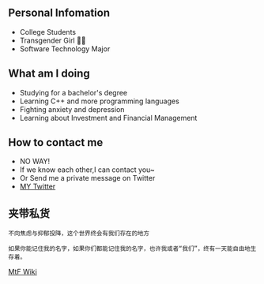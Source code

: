 ## Personal Infomation
* College Students
* Transgender Girl 🏳️‍⚧️
* Software Technology Major

## What am I doing
* Studying for a bachelor's degree
* Learning C++ and more programming languages
* Fighting anxiety and depression
* Learning about Investment and Financial Management

## How to contact me
* NO WAY!
* If we know each other,I can contact you~
* Or Send me a private message on Twitter
* [MY Twitter](https://x.com/pdlforSASAS2)  

## 夹带私货
```
不向焦虑与抑郁投降，这个世界终会有我们存在的地方

如果你能记住我的名字，如果你们都能记住我的名字，也许我或者“我们”，终有一天能自由地生存着。
```
[MtF Wiki](https://github.com/project-trans/MtF-wiki)
